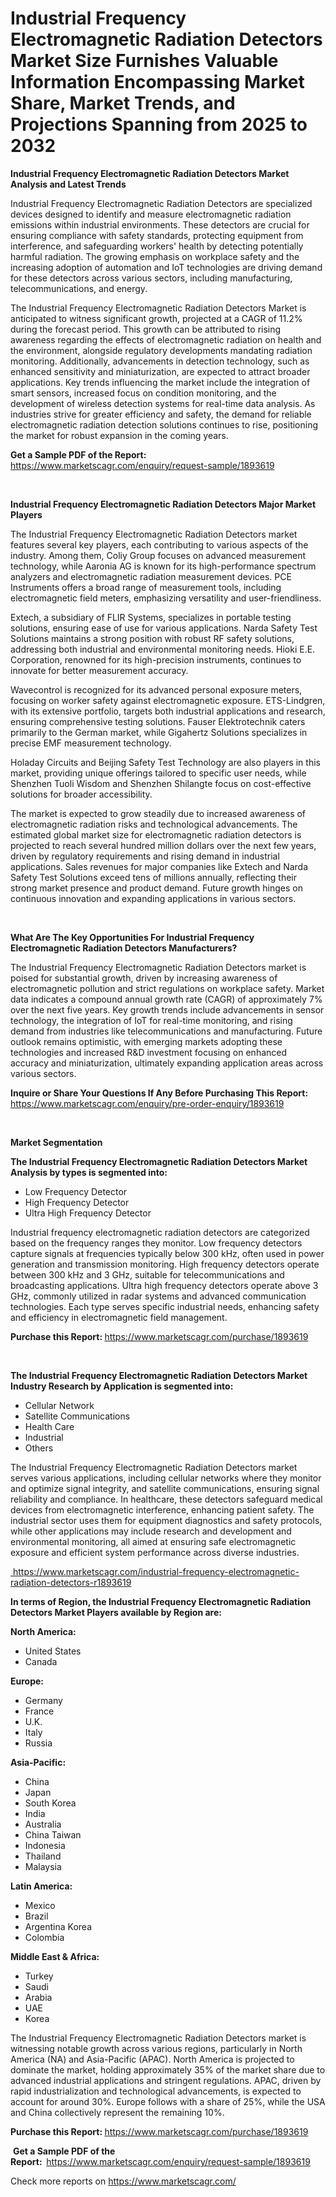 <p><h1>Industrial Frequency Electromagnetic Radiation Detectors Market Size Furnishes Valuable Information Encompassing Market Share, Market Trends, and Projections Spanning from 2025 to 2032</h1></p><p><strong>Industrial Frequency Electromagnetic Radiation Detectors Market Analysis and Latest Trends</strong></p>
<p><p>Industrial Frequency Electromagnetic Radiation Detectors are specialized devices designed to identify and measure electromagnetic radiation emissions within industrial environments. These detectors are crucial for ensuring compliance with safety standards, protecting equipment from interference, and safeguarding workers' health by detecting potentially harmful radiation. The growing emphasis on workplace safety and the increasing adoption of automation and IoT technologies are driving demand for these detectors across various sectors, including manufacturing, telecommunications, and energy.</p><p>The Industrial Frequency Electromagnetic Radiation Detectors Market is anticipated to witness significant growth, projected at a CAGR of 11.2% during the forecast period. This growth can be attributed to rising awareness regarding the effects of electromagnetic radiation on health and the environment, alongside regulatory developments mandating radiation monitoring. Additionally, advancements in detection technology, such as enhanced sensitivity and miniaturization, are expected to attract broader applications. Key trends influencing the market include the integration of smart sensors, increased focus on condition monitoring, and the development of wireless detection systems for real-time data analysis. As industries strive for greater efficiency and safety, the demand for reliable electromagnetic radiation detection solutions continues to rise, positioning the market for robust expansion in the coming years.</p></p>
<p><strong>Get a Sample PDF of the Report:&nbsp;</strong> <a href="https://www.marketscagr.com/enquiry/request-sample/1893619?utm_campaign=2716&utm_medium=2&utm_source=Github&utm_content=ia&utm_term=01032025&utm_id=industrial-frequency-electromagnetic-radiation-detectors">https://www.marketscagr.com/enquiry/request-sample/1893619</a></p>
<p>&nbsp;</p>
<p><strong>Industrial Frequency Electromagnetic Radiation Detectors Major Market Players</strong></p>
<p><p>The Industrial Frequency Electromagnetic Radiation Detectors market features several key players, each contributing to various aspects of the industry. Among them, Coliy Group focuses on advanced measurement technology, while Aaronia AG is known for its high-performance spectrum analyzers and electromagnetic radiation measurement devices. PCE Instruments offers a broad range of measurement tools, including electromagnetic field meters, emphasizing versatility and user-friendliness.</p><p>Extech, a subsidiary of FLIR Systems, specializes in portable testing solutions, ensuring ease of use for various applications. Narda Safety Test Solutions maintains a strong position with robust RF safety solutions, addressing both industrial and environmental monitoring needs. Hioki E.E. Corporation, renowned for its high-precision instruments, continues to innovate for better measurement accuracy.</p><p>Wavecontrol is recognized for its advanced personal exposure meters, focusing on worker safety against electromagnetic exposure. ETS-Lindgren, with its extensive portfolio, targets both industrial applications and research, ensuring comprehensive testing solutions. Fauser Elektrotechnik caters primarily to the German market, while Gigahertz Solutions specializes in precise EMF measurement technology.</p><p>Holaday Circuits and Beijing Safety Test Technology are also players in this market, providing unique offerings tailored to specific user needs, while Shenzhen Tuoli Wisdom and Shenzhen Shilangte focus on cost-effective solutions for broader accessibility.</p><p>The market is expected to grow steadily due to increased awareness of electromagnetic radiation risks and technological advancements. The estimated global market size for electromagnetic radiation detectors is projected to reach several hundred million dollars over the next few years, driven by regulatory requirements and rising demand in industrial applications. Sales revenues for major companies like Extech and Narda Safety Test Solutions exceed tens of millions annually, reflecting their strong market presence and product demand. Future growth hinges on continuous innovation and expanding applications in various sectors.</p></p>
<p>&nbsp;</p>
<p><strong>What Are The Key Opportunities For Industrial Frequency Electromagnetic Radiation Detectors Manufacturers?</strong></p>
<p><p>The Industrial Frequency Electromagnetic Radiation Detectors market is poised for substantial growth, driven by increasing awareness of electromagnetic pollution and strict regulations on workplace safety. Market data indicates a compound annual growth rate (CAGR) of approximately 7% over the next five years. Key growth trends include advancements in sensor technology, the integration of IoT for real-time monitoring, and rising demand from industries like telecommunications and manufacturing. Future outlook remains optimistic, with emerging markets adopting these technologies and increased R&D investment focusing on enhanced accuracy and miniaturization, ultimately expanding application areas across various sectors.</p></p>
<p><strong>Inquire or Share Your Questions If Any Before Purchasing This Report:</strong> <a href="https://www.marketscagr.com/enquiry/pre-order-enquiry/1893619?utm_campaign=2716&utm_medium=2&utm_source=Github&utm_content=ia&utm_term=01032025&utm_id=industrial-frequency-electromagnetic-radiation-detectors">https://www.marketscagr.com/enquiry/pre-order-enquiry/1893619</a></p>
<p>&nbsp;</p>
<p><strong>Market Segmentation</strong></p>
<p><strong>The Industrial Frequency Electromagnetic Radiation Detectors Market Analysis by types is segmented into:</strong></p>
<p><ul><li>Low Frequency Detector</li><li>High Frequency Detector</li><li>Ultra High Frequency Detector</li></ul></p>
<p><p>Industrial frequency electromagnetic radiation detectors are categorized based on the frequency ranges they monitor. Low frequency detectors capture signals at frequencies typically below 300 kHz, often used in power generation and transmission monitoring. High frequency detectors operate between 300 kHz and 3 GHz, suitable for telecommunications and broadcasting applications. Ultra high frequency detectors operate above 3 GHz, commonly utilized in radar systems and advanced communication technologies. Each type serves specific industrial needs, enhancing safety and efficiency in electromagnetic field management.</p></p>
<p><strong>Purchase this Report:&nbsp;</strong><a href="https://www.marketscagr.com/purchase/1893619?utm_campaign=2716&utm_medium=2&utm_source=Github&utm_content=ia&utm_term=01032025&utm_id=industrial-frequency-electromagnetic-radiation-detectors">https://www.marketscagr.com/purchase/1893619</a></p>
<p>&nbsp;</p>
<p><strong>The Industrial Frequency Electromagnetic Radiation Detectors Market Industry Research by Application is segmented into:</strong></p>
<p><ul><li>Cellular Network</li><li>Satellite Communications</li><li>Health Care</li><li>Industrial</li><li>Others</li></ul></p>
<p><p>The Industrial Frequency Electromagnetic Radiation Detectors market serves various applications, including cellular networks where they monitor and optimize signal integrity, and satellite communications, ensuring signal reliability and compliance. In healthcare, these detectors safeguard medical devices from electromagnetic interference, enhancing patient safety. The industrial sector uses them for equipment diagnostics and safety protocols, while other applications may include research and development and environmental monitoring, all aimed at ensuring safe electromagnetic exposure and efficient system performance across diverse industries.</p></p>
<p><a href="https://www.marketscagr.com/industrial-frequency-electromagnetic-radiation-detectors-r1893619?utm_campaign=2716&utm_medium=2&utm_source=Github&utm_content=ia&utm_term=01032025&utm_id=industrial-frequency-electromagnetic-radiation-detectors">&nbsp;https://www.marketscagr.com/industrial-frequency-electromagnetic-radiation-detectors-r1893619</a></p>
<p><strong>In terms of Region, the Industrial Frequency Electromagnetic Radiation Detectors Market Players available by Region are:</strong></p>
<p>
    <p> <strong> North America: </strong>
        <ul>
            <li>United States</li>
            <li>Canada</li>
        </ul>
        </p> 
    <p> <strong> Europe: </strong>
        <ul>
            <li>Germany</li>
            <li>France</li>
            <li>U.K.</li>
            <li>Italy</li>
            <li>Russia</li>
        </ul>
        </p> 
    <p> <strong> Asia-Pacific: </strong>
        <ul>
            <li>China</li>
            <li>Japan</li>
            <li>South Korea</li>
            <li>India</li>
            <li>Australia</li>
            <li>China Taiwan</li>
            <li>Indonesia</li>
            <li>Thailand</li>
            <li>Malaysia</li>
        </ul>
        </p> 
    <p> <strong> Latin America: </strong>
        <ul>
            <li>Mexico</li>
            <li>Brazil</li>
            <li>Argentina Korea</li>
            <li>Colombia</li>
        </ul>
        </p> 
    <p> <strong> Middle East & Africa: </strong>
        <ul>
            <li>Turkey</li>
            <li>Saudi</li>
            <li>Arabia</li>
            <li>UAE</li>
            <li>Korea</li>
        </ul>
    </p>
    </p>
<p><p>The Industrial Frequency Electromagnetic Radiation Detectors market is witnessing notable growth across various regions, particularly in North America (NA) and Asia-Pacific (APAC). North America is projected to dominate the market, holding approximately 35% of the market share due to advanced industrial applications and stringent regulations. APAC, driven by rapid industrialization and technological advancements, is expected to account for around 30%. Europe follows with a share of 25%, while the USA and China collectively represent the remaining 10%.</p></p>
<p><strong>Purchase this Report: </strong><a href="https://www.marketscagr.com/purchase/1893619?utm_campaign=2716&utm_medium=2&utm_source=Github&utm_content=ia&utm_term=01032025&utm_id=industrial-frequency-electromagnetic-radiation-detectors">https://www.marketscagr.com/purchase/1893619</a></p>
<p>&nbsp;<strong>Get a Sample PDF of the Report:&nbsp;&nbsp;</strong><a href="https://www.marketscagr.com/enquiry/request-sample/1893619?utm_campaign=2716&utm_medium=2&utm_source=Github&utm_content=ia&utm_term=01032025&utm_id=industrial-frequency-electromagnetic-radiation-detectors">https://www.marketscagr.com/enquiry/request-sample/1893619</a></p>
<p><strong></strong></p>
<p>Check more reports on <a href="https://www.marketscagr.com/?utm_campaign=2716&utm_medium=2&utm_source=Github&utm_content=ia&utm_term=01032025&utm_id=industrial-frequency-electromagnetic-radiation-detectors">https://www.marketscagr.com/</a></p>